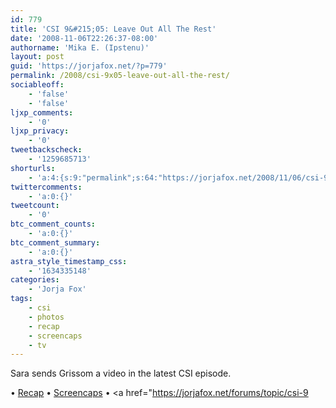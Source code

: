 ```yaml
---
id: 779
title: 'CSI 9&#215;05: Leave Out All The Rest'
date: '2008-11-06T22:26:37-08:00'
authorname: 'Mika E. (Ipstenu)'
layout: post
guid: 'https://jorjafox.net/?p=779'
permalink: /2008/csi-9x05-leave-out-all-the-rest/
sociableoff:
    - 'false'
    - 'false'
ljxp_comments:
    - '0'
ljxp_privacy:
    - '0'
tweetbackscheck:
    - '1259685713'
shorturls:
    - 'a:4:{s:9:"permalink";s:64:"https://jorjafox.net/2008/11/06/csi-9x05-leave-out-all-the-rest/";s:7:"tinyurl";s:25:"http://tinyurl.com/l3d2aw";s:4:"isgd";s:18:"http://is.gd/537kW";s:5:"bitly";s:20:"http://bit.ly/4IsSez";}'
twittercomments:
    - 'a:0:{}'
tweetcount:
    - '0'
btc_comment_counts:
    - 'a:0:{}'
btc_comment_summary:
    - 'a:0:{}'
astra_style_timestamp_css:
    - '1634335148'
categories:
    - 'Jorja Fox'
tags:
    - csi
    - photos
    - recap
    - screencaps
    - tv
---
```


Sara sends Grissom a video in the latest CSI episode.

&bull; <a href="https://jorjafox.net/wiki/Leave_Out_All_The_Rest">Recap</a>
&bull; <a href="https://jorjafox.net/gallery/tv/csi/season09/leaveout/">Screencaps</a>
&bull; <a href="https://jorjafox.net/forums/topic/csi-9
